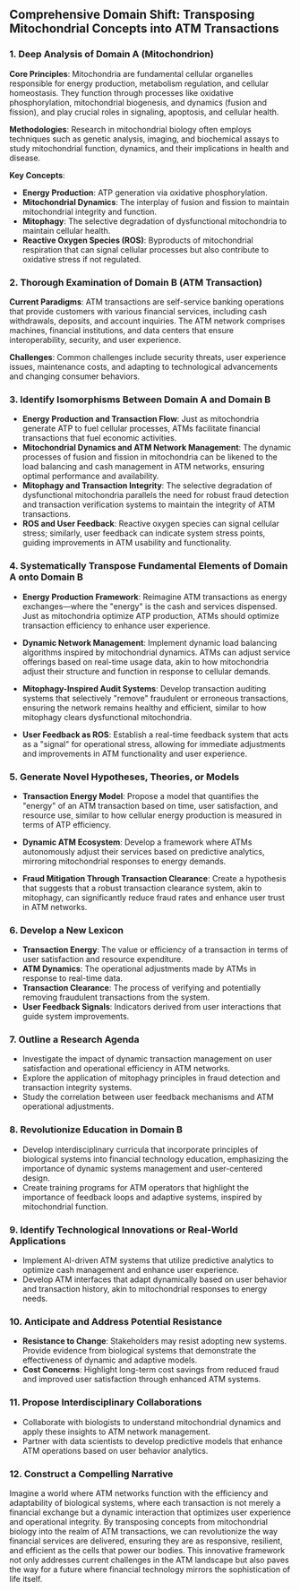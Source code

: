 ## Comprehensive Domain Shift: Transposing Mitochondrial Concepts into ATM Transactions

### 1. Deep Analysis of Domain A (Mitochondrion)

**Core Principles**: Mitochondria are fundamental cellular organelles responsible for energy production, metabolism regulation, and cellular homeostasis. They function through processes like oxidative phosphorylation, mitochondrial biogenesis, and dynamics (fusion and fission), and play crucial roles in signaling, apoptosis, and cellular health.

**Methodologies**: Research in mitochondrial biology often employs techniques such as genetic analysis, imaging, and biochemical assays to study mitochondrial function, dynamics, and their implications in health and disease.

**Key Concepts**:
- **Energy Production**: ATP generation via oxidative phosphorylation.
- **Mitochondrial Dynamics**: The interplay of fusion and fission to maintain mitochondrial integrity and function.
- **Mitophagy**: The selective degradation of dysfunctional mitochondria to maintain cellular health.
- **Reactive Oxygen Species (ROS)**: Byproducts of mitochondrial respiration that can signal cellular processes but also contribute to oxidative stress if not regulated.

### 2. Thorough Examination of Domain B (ATM Transaction)

**Current Paradigms**: ATM transactions are self-service banking operations that provide customers with various financial services, including cash withdrawals, deposits, and account inquiries. The ATM network comprises machines, financial institutions, and data centers that ensure interoperability, security, and user experience.

**Challenges**: Common challenges include security threats, user experience issues, maintenance costs, and adapting to technological advancements and changing consumer behaviors.

### 3. Identify Isomorphisms Between Domain A and Domain B

- **Energy Production and Transaction Flow**: Just as mitochondria generate ATP to fuel cellular processes, ATMs facilitate financial transactions that fuel economic activities.
- **Mitochondrial Dynamics and ATM Network Management**: The dynamic processes of fusion and fission in mitochondria can be likened to the load balancing and cash management in ATM networks, ensuring optimal performance and availability.
- **Mitophagy and Transaction Integrity**: The selective degradation of dysfunctional mitochondria parallels the need for robust fraud detection and transaction verification systems to maintain the integrity of ATM transactions.
- **ROS and User Feedback**: Reactive oxygen species can signal cellular stress; similarly, user feedback can indicate system stress points, guiding improvements in ATM usability and functionality.

### 4. Systematically Transpose Fundamental Elements of Domain A onto Domain B

- **Energy Production Framework**: Reimagine ATM transactions as energy exchanges—where the "energy" is the cash and services dispensed. Just as mitochondria optimize ATP production, ATMs should optimize transaction efficiency to enhance user experience.
  
- **Dynamic Network Management**: Implement dynamic load balancing algorithms inspired by mitochondrial dynamics. ATMs can adjust service offerings based on real-time usage data, akin to how mitochondria adjust their structure and function in response to cellular demands.

- **Mitophagy-Inspired Audit Systems**: Develop transaction auditing systems that selectively "remove" fraudulent or erroneous transactions, ensuring the network remains healthy and efficient, similar to how mitophagy clears dysfunctional mitochondria.

- **User Feedback as ROS**: Establish a real-time feedback system that acts as a "signal" for operational stress, allowing for immediate adjustments and improvements in ATM functionality and user experience.

### 5. Generate Novel Hypotheses, Theories, or Models

- **Transaction Energy Model**: Propose a model that quantifies the "energy" of an ATM transaction based on time, user satisfaction, and resource use, similar to how cellular energy production is measured in terms of ATP efficiency.

- **Dynamic ATM Ecosystem**: Develop a framework where ATMs autonomously adjust their services based on predictive analytics, mirroring mitochondrial responses to energy demands.

- **Fraud Mitigation Through Transaction Clearance**: Create a hypothesis that suggests that a robust transaction clearance system, akin to mitophagy, can significantly reduce fraud rates and enhance user trust in ATM networks.

### 6. Develop a New Lexicon

- **Transaction Energy**: The value or efficiency of a transaction in terms of user satisfaction and resource expenditure.
- **ATM Dynamics**: The operational adjustments made by ATMs in response to real-time data.
- **Transaction Clearance**: The process of verifying and potentially removing fraudulent transactions from the system.
- **User Feedback Signals**: Indicators derived from user interactions that guide system improvements.

### 7. Outline a Research Agenda

- Investigate the impact of dynamic transaction management on user satisfaction and operational efficiency in ATM networks.
- Explore the application of mitophagy principles in fraud detection and transaction integrity systems.
- Study the correlation between user feedback mechanisms and ATM operational adjustments.

### 8. Revolutionize Education in Domain B

- Develop interdisciplinary curricula that incorporate principles of biological systems into financial technology education, emphasizing the importance of dynamic systems management and user-centered design.
- Create training programs for ATM operators that highlight the importance of feedback loops and adaptive systems, inspired by mitochondrial function.

### 9. Identify Technological Innovations or Real-World Applications

- Implement AI-driven ATM systems that utilize predictive analytics to optimize cash management and enhance user experience.
- Develop ATM interfaces that adapt dynamically based on user behavior and transaction history, akin to mitochondrial responses to energy needs.

### 10. Anticipate and Address Potential Resistance

- **Resistance to Change**: Stakeholders may resist adopting new systems. Provide evidence from biological systems that demonstrate the effectiveness of dynamic and adaptive models.
- **Cost Concerns**: Highlight long-term cost savings from reduced fraud and improved user satisfaction through enhanced ATM systems.

### 11. Propose Interdisciplinary Collaborations

- Collaborate with biologists to understand mitochondrial dynamics and apply these insights to ATM network management.
- Partner with data scientists to develop predictive models that enhance ATM operations based on user behavior analytics.

### 12. Construct a Compelling Narrative

Imagine a world where ATM networks function with the efficiency and adaptability of biological systems, where each transaction is not merely a financial exchange but a dynamic interaction that optimizes user experience and operational integrity. By transposing concepts from mitochondrial biology into the realm of ATM transactions, we can revolutionize the way financial services are delivered, ensuring they are as responsive, resilient, and efficient as the cells that power our bodies. This innovative framework not only addresses current challenges in the ATM landscape but also paves the way for a future where financial technology mirrors the sophistication of life itself.